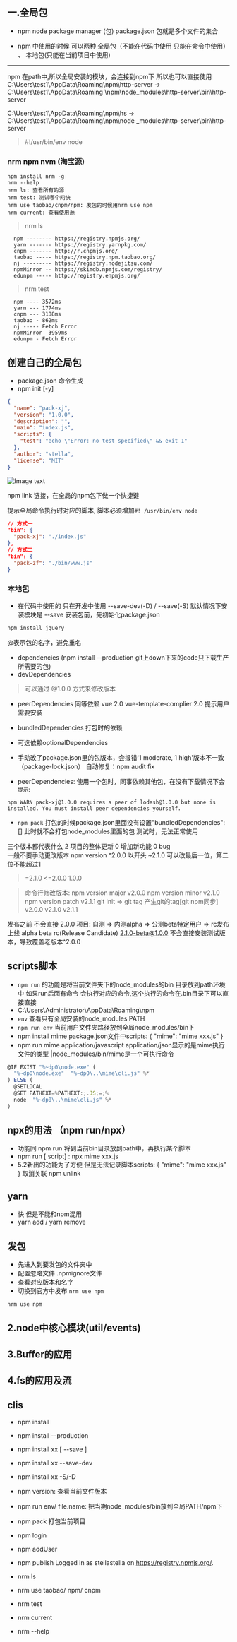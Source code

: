 ## 一.全局包
- npm node package manager  (包) package.json 包就是多个文件的集合

- npm 中使用的时候 可以两种 全局包（不能在代码中使用 只能在命令中使用） 、 本地包(只能在当前项目中使用)
****
npm 在path中,所以全局安装的模块，会连接到npm下 所以也可以直接使用
C:\Users\test1\AppData\Roaming\npm\http-server -> C:\Users\test1\AppData\Roaming
\npm\node_modules\http-server\bin\http-server

C:\Users\test1\AppData\Roaming\npm\hs -> C:\Users\test1\AppData\Roaming\npm\node
_modules\http-server\bin\http-server

> #!/usr/bin/env node

### nrm npm nvm (淘宝源)  
```
npm install nrm -g 
nrm --help
nrm ls: 查看所有的源
nrm test: 测试哪个网快
nrm use taobao/cnpm/npm: 发包的时候用nrm use npm
nrm current: 查看使用源
```
> nrm ls
```
  npm -------- https://registry.npmjs.org/
  yarn ------- https://registry.yarnpkg.com/
  cnpm ------- http://r.cnpmjs.org/
  taobao ----- https://registry.npm.taobao.org/
  nj --------- https://registry.nodejitsu.com/
  npmMirror -- https://skimdb.npmjs.com/registry/
  edunpm ----- http://registry.enpmjs.org/
```
> nrm test
```
  npm ---- 3572ms
  yarn --- 1774ms
  cnpm --- 3188ms
  taobao - 862ms
  nj ----- Fetch Error
  npmMirror  3959ms
  edunpm - Fetch Error
```

## 创建自己的全局包
- package.json 命令生成
- npm init [-y]
```json
{
  "name": "pack-xj",
  "version": "1.0.0",
  "description": "",
  "main": "index.js",
  "scripts": {
    "test": "echo \"Error: no test specified\" && exit 1"
  },
  "author": "stella",
  "license": "MIT"
}
```
![Image text]('../img/license.png')

npm link 链接，在全局的npm包下做一个快捷键 

提示全局命令执行时对应的脚本, 脚本必须增加`#! /usr/bin/env node`
```json
// 方式一
"bin": {
  "pack-xj": "./index.js"
},
// 方式二
"bin": {
  "pack-zf": "./bin/www.js"
}
```



### 本地包
- 在代码中使用的 只在开发中使用 --save-dev(-D) / --save(-S)
默认情况下安装模块是 --save
安装包前，先初始化package.json
```bash
npm install jquery
```
@表示包的名字，避免重名
- dependencies (npm install --production git上down下来的code只下载生产所需要的包)
- devDependencies

> 可以通过 @1.0.0 方式来修改版本
- peerDependencies 同等依赖  vue 2.0 vue-template-complier 2.0  提示用户需要安装
- bundledDependencies 打包时的依赖
- 可选依赖optionalDependencies
  
- 手动改了package.json里的包版本，会报错'1 moderate, 1 high'版本不一致（package-lock.json）
自动修复：npm audit fix

- peerDependencies: 使用一个包时，同事依赖其他包，在没有下载情况下会`提示`:
```
npm WARN pack-xj@1.0.0 requires a peer of lodash@1.0.0 but none is installed. You must install peer dependencies yourself.
```

- `npm pack` 打包的时候package.json里面没有设置"bundledDependencies": []
 此时就不会打包node_modules里面的包
 测试时，无法正常使用


三个版本都代表什么 2 项目的整体更新 0 增加新功能 0 bug  
一般不要手动更改版本  npm version
^2.0.0  以开头
~2.1.0  可以改最后一位，第二位不能超过1
>=2.1.0
<=2.0.0
1.0.0

> 命令行修改版本:
>  npm version major  v2.0.0
>  npm version minor  v2.1.0
>  npm version patch  v2.1.1 
>  git init => git tag 产生git的tag[git npm同步]
    v2.0.0
    v2.1.0
    v2.1.1


发布之前 不会直接 2.0.0
项目: 自测 => 内测alpha => 公测beta特定用户 => rc发布上线
alpha beta rc(Release Candidate)
2.1.0-beta@1.0.0 不会直接安装测试版本，导致覆盖老版本^2.0.0

## scripts脚本
- `npm run` 的功能是将当前文件夹下的node_modules的bin 目录放到path环境中 如果run后面有命令 会执行对应的命令,这个执行的命令在.bin目录下可以直接直接
- C:\Users\Administrator\AppData\Roaming\npm
- `env` 查看只有全局安装的node_modules PATH
- `npm run env` 当前用户文件夹路径放到全局node_modules/bin下
- npm install mime 
  package.json文件中scripts: { "mime": "mime xxx.js" }
- npm run mime
   application/javascript
   application/json显示的是mime执行文件的类型
|node_modules/bin/mime是一个可执行命令
```js
@IF EXIST "%~dp0\node.exe" (
  "%~dp0\node.exe"  "%~dp0\..\mime\cli.js" %*
) ELSE (
  @SETLOCAL
  @SET PATHEXT=%PATHEXT:;.JS;=;%
  node  "%~dp0\..\mime\cli.js" %*
)
```

## npx的用法 （npm run/npx）
- 功能同 npm run 将到当前bin目录放到path中，再执行某个脚本
- npm run [ script] : npx mime xxx.js
- 5.2新出的功能为了方便 但是无法记录脚本scripts: { "mime": "mime xxx.js" }
  取消关联 npm unlink  

## yarn
- 快 但是不能和npm混用 
- yarn add / yarn remove

## 发包
- 先进入到要发包的文件夹中 
- 配置忽略文件 .npmignore文件
- 查看对应版本和名字
- 切换到官方中发布 `nrm use npm`
```bash
nrm use npm
```

## 2.node中核心模块(util/events)

## 3.Buffer的应用

## 4.fs的应用及流

## clis
- npm install
- npm install --production
- npm install xx [ --save ]
- npm install xx --save-dev
- npm install xx -S/-D
- npm version: 查看当前文件版本
- npm run env/ file.name: 把当期node_modules/bin放到全局PATH/npm下
- npm pack 打包当前项目
- npm login
- npm addUser
- npm publish
  Logged in as stellastella on https://registry.npmjs.org/.

- nrm ls
- nrm use taobao/ npm/ cnpm
- nrm test
- nrm current
- nrm --help

